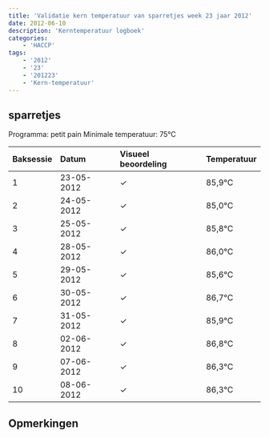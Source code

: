 ```yaml
---
title: 'Validatie kern temperatuur van sparretjes week 23 jaar 2012'
date: 2012-06-10
description: 'Kerntemperatuur logboek'
categories:
    - 'HACCP'
tags:
    - '2012'
    - '23'
    - '201223'
    - 'Kern-temperatuur'
---
```


## sparretjes

Programma: petit pain
Minimale temperatuur: 75°C

| Baksessie | Datum | Visueel beoordeling | Temperatuur |
|:---|:---|:---|:---|
| 1 | 23-05-2012 | &check; | 85,9°C |
| 2 | 24-05-2012 | &check; | 85,0°C |
| 3 | 25-05-2012 | &check; | 85,8°C |
| 4 | 28-05-2012 | &check; | 86,0°C |
| 5 | 29-05-2012 | &check; | 85,6°C |
| 6 | 30-05-2012 | &check; | 86,7°C |
| 7 | 31-05-2012 | &check; | 85,9°C |
| 8 | 02-06-2012 | &check; | 86,8°C |
| 9 | 07-06-2012 | &check; | 86,3°C |
| 10 | 08-06-2012 | &check; | 86,3°C |

## Opmerkingen


